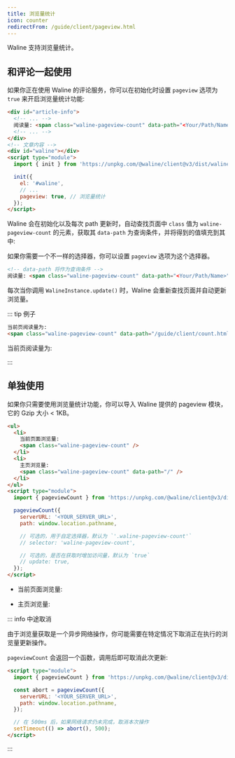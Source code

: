 ```yaml
---
title: 浏览量统计
icon: counter
redirectFrom: /guide/client/pageview.html
---
```


Waline 支持浏览量统计。

<!-- more -->

## 和评论一起使用

如果你正在使用 Waline 的评论服务，你可以在初始化时设置 `pageview` 选项为 `true` 来开启浏览量统计功能:

```html
<div id="article-info">
  <!-- ... -->
  阅读量: <span class="waline-pageview-count" data-path="<Your/Path/Name>" />
  <!-- ... -->
</div>
<!-- 文章内容 -->
<div id="waline"></div>
<script type="module">
  import { init } from 'https://unpkg.com/@waline/client@v3/dist/waline.js';

  init({
    el: '#waline',
    // ...
    pageview: true, // 浏览量统计
  });
</script>
```

Waline 会在初始化以及每次 path 更新时，自动查找页面中 `class` 值为 `waline-pageview-count` 的元素，获取其 `data-path` 为查询条件，并将得到的值填充到其中:

如果你需要一个不一样的选择器，你可以设置 `pageview` 选项为这个选择器。

```html
<!-- data-path 将作为查询条件 -->
阅读量: <span class="waline-pageview-count" data-path="<Your/Path/Name>" />
```

每次当你调用 `WalineInstance.update()` 时，Waline 会重新查找页面并自动更新浏览量。

::: tip 例子

```html
当前页阅读量为:
<span class="waline-pageview-count" data-path="/guide/client/count.html" />
```

当前页阅读量为:
<span class="waline-pageview-count" data-path="/guide/client/count.html" />

:::

## 单独使用

如果你只需要使用浏览量统计功能，你可以导入 Waline 提供的 pageview 模块，它的 Gzip 大小 < 1KB。

```html
<ul>
  <li>
    当前页面浏览量:
    <span class="waline-pageview-count" />
  </li>
  <li>
    主页浏览量:
    <span class="waline-pageview-count" data-path="/" />
  </li>
</ul>
<script type="module">
  import { pageviewCount } from 'https://unpkg.com/@waline/client@v3/dist/pageview.js';

  pageviewCount({
    serverURL: '<YOUR_SERVER_URL>',
    path: window.location.pathname,

    // 可选的，用于自定选择器，默认为 `'.waline-pageview-count'`
    // selector: 'waline-pageview-count',

    // 可选的，是否在获取时增加访问量，默认为 `true`
    // update: true,
  });
</script>
```

- 当前页面浏览量: <span class="waline-pageview-count" />

- 主页浏览量: <span class="waline-pageview-count" data-path="/" />

::: info 中途取消

由于浏览量获取是一个异步网络操作，你可能需要在特定情况下取消正在执行的浏览量更新操作。

`pageviewCount` 会返回一个函数，调用后即可取消此次更新:

```html
<script type="module">
  import { pageviewCount } from 'https://unpkg.com/@waline/client@v3/dist/pageview.js';

  const abort = pageviewCount({
    serverURL: '<YOUR_SERVER_URL>',
    path: window.location.pathname,
  });

  // 在 500ms 后，如果网络请求仍未完成，取消本次操作
  setTimeout(() => abort(), 500);
</script>
```

:::
